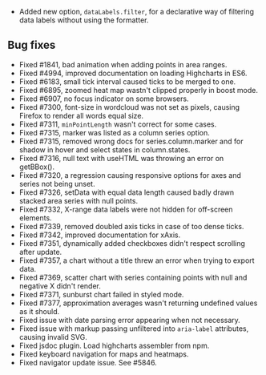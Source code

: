 - Added new option, ``dataLabels.filter``, for a declarative way of filtering data labels without using the formatter.
## Bug fixes 
- Fixed #1841, bad animation when adding points in area ranges.
- Fixed #4994, improved documentation on loading Highcharts in ES6.
- Fixed #6183, small tick interval caused ticks to be merged to one.
- Fixed #6895, zoomed heat map wastn't clipped properly in boost mode.
- Fixed #6907, no focus indicator on some browsers.
- Fixed #7300, font-size in wordcloud was not set as pixels, causing Firefox to render all words equal size.
- Fixed #7311, ``minPointLength`` wasn't correct for some cases.
- Fixed #7315, marker was listed as a column series option.
- Fixed #7315, removed wrong docs for series.column.marker and for shadow in hover and select states in column.states.
- Fixed #7316, null text with useHTML was throwing an error on getBBox().
- Fixed #7320, a regression causing responsive options for axes and series not being unset.
- Fixed #7326, setData with equal data length caused badly drawn stacked area series with null points.
- Fixed #7332, X-range data labels were not hidden for off-screen elements.
- Fixed #7339, removed doubled axis ticks in case of too dense ticks.
- Fixed #7342, improved documentation for xAxis.
- Fixed #7351, dynamically added checkboxes didn't respect scrolling after update.
- Fixed #7357, a chart without a title threw an error when trying to export data.
- Fixed #7369, scatter chart with series containing points with null and negative X didn't render.
- Fixed #7371, sunburst chart failed in styled mode.
- Fixed #7377, approximation averages wasn't returning undefined values as it should.
- Fixed issue with date parsing error appearing when not necessary.
- Fixed issue with markup passing unfiltered into ``aria-label`` attributes, causing invalid SVG.
- Fixed jsdoc plugin. Load highcharts assembler from npm.
- Fixed keyboard navigation for maps and heatmaps.
- Fixed navigator update issue. See #5846.